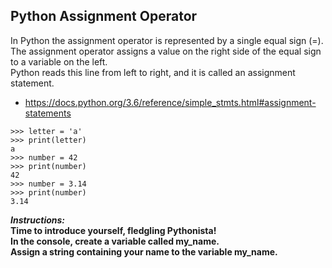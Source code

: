 ## Python Assignment Operator  

In Python the assignment operator is represented by a single equal sign (=).  
The assignment operator assigns a value on the right side of the equal sign to a variable on the left.  
Python reads this line from left to right, and it is called an assignment statement.
- https://docs.python.org/3.6/reference/simple_stmts.html#assignment-statements
```
>>> letter = 'a'
>>> print(letter)
a
>>> number = 42
>>> print(number)
42
>>> number = 3.14
>>> print(number)
3.14
```

**_Instructions:_**  
**Time to introduce yourself, fledgling Pythonista!**  
**In the console, create a variable called my_name.**  
**Assign a string containing your name to the variable my_name.**
